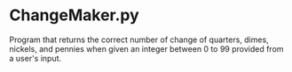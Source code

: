 # ChangeMaker.py

Program that returns the correct number of change of quarters, dimes, nickels, and pennies when given an integer between 0 to 99 provided from a user's input.
